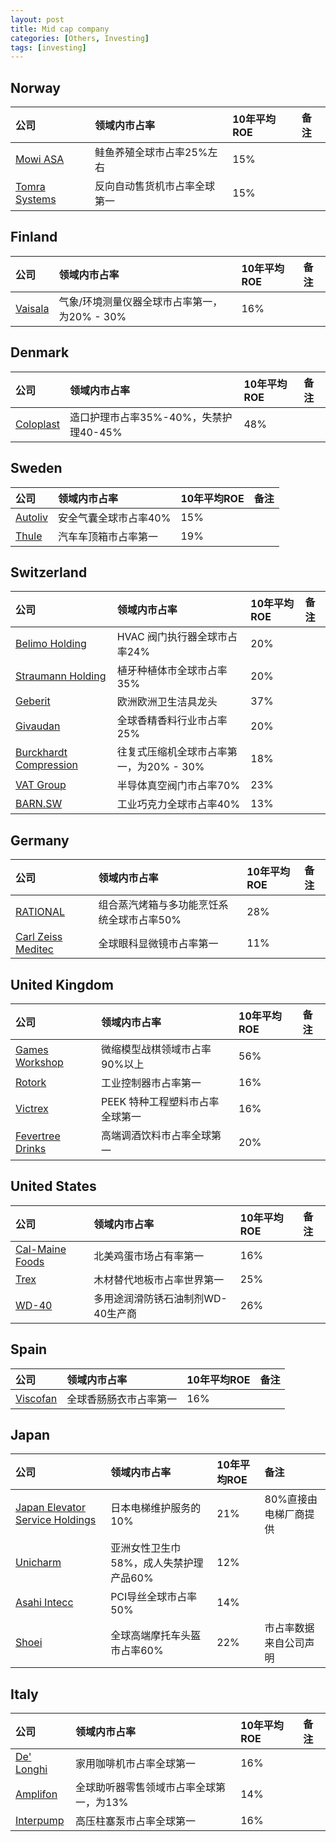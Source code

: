 ```yaml
---
layout: post
title: Mid cap company
categories: [Others, Investing]
tags: [investing]
---
```


## Norway

| 公司                                                      | 领域内市占率                 | 10年平均ROE | 备注 |
| :-------------------------------------------------------- | :--------------------------- | :---------- | :--- |
| [Mowi ASA](https://www.wisesheets.io/pe-ratio/MOWI.OL)    | 鲑鱼养殖全球市占率25%左右    | 15%         |      |
| [Tomra Systems](https://www.wisesheets.io/pe-ratio/TMRAY) | 反向自动售货机市占率全球第一 | 15%         |      |



## Finland

| 公司                                                        | 领域内市占率                                 | 10年平均ROE | 备注 |
| :---------------------------------------------------------- | :------------------------------------------- | :---------- | :--- |
| [Vaisala](https://companiesmarketcap.com/vaisala/pe-ratio/) | 气象/环境测量仪器全球市占率第一，为20% - 30% | 16%         |      |



## Denmark

| 公司                                                         | 领域内市占率                          | 10年平均ROE | 备注 |
| :----------------------------------------------------------- | :------------------------------------ | :---------- | :--- |
| [Coloplast](https://companiesmarketcap.com/coloplast/pe-ratio/) | 造口护理市占率35%-40%，失禁护理40-45% | 48%         |      |

## Sweden

| 公司                                                         | 领域内市占率          | 10年平均ROE | 备注 |
| :----------------------------------------------------------- | :-------------------- | :---------- | :--- |
| [Autoliv](https://www.macrotrends.net/stocks/charts/ALV/autoliv/price-book) | 安全气囊全球市占率40% | 15%         |      |
| [Thule](https://www.wisesheets.io/roe/THULE.ST)              | 汽车车顶箱市占率第一  | 19%         |      |



## Switzerland

| 公司                                                         | 领域内市占率                            | 10年平均ROE | 备注 |
| :----------------------------------------------------------- | :-------------------------------------- | :---------- | :--- |
| [Belimo Holding](https://companiesmarketcap.com/belimo-holding/pe-ratio/) | HVAC 阀门执行器全球市占率24%            | 20%         |      |
| [Straumann Holding](https://www.wisesheets.io/pe-ratio/STMN.SW) | 植牙种植体市全球市占率35%               | 20%         |      |
| [Geberit](https://www.financecharts.com/stocks/GBERF/value/pe-ratio) | 欧洲欧洲卫生洁具龙头                    | 37%         |      |
| [Givaudan](https://companiesmarketcap.com/eur/givaudan/pe-ratio/) | 全球香精香料行业市占率25%               | 20%         |      |
| [Burckhardt Compression](https://companiesmarketcap.com/burckhardt-compression/pe-ratio/) | 往复式压缩机全球市占率第一，为20% - 30% | 18%         |      |
| [VAT Group](https://www.wisesheets.io/pe-ratio/VACN.SW)      | 半导体真空阀门市占率70%                 | 23%         |      |
| [BARN.SW](https://companiesmarketcap.com/barry-callebaut/pe-ratio/) | 工业巧克力全球市占率40%                 | 13%         |      |



## Germany

| 公司                                                         | 领域内市占率                              | 10年平均ROE | 备注 |
| :----------------------------------------------------------- | :---------------------------------------- | :---------- | :--- |
| [RATIONAL](https://companiesmarketcap.com/rational-ag/pe-ratio/) | 组合蒸汽烤箱与多功能烹饪系统全球市占率50% | 28%         |      |
| [Carl Zeiss Meditec](https://companiesmarketcap.com/carl-zeiss-meditec/marketcap/) | 全球眼科显微镜市占率第一                  | 11%         |      |



## United Kingdom

| 公司                                                         | 领域内市占率                    | 10年平均ROE | 备注 |
| :----------------------------------------------------------- | :------------------------------ | :---------- | :--- |
| [Games Workshop](https://www.wisesheets.io/pe-ratio/GAW.L)   | 微缩模型战棋领域市占率90%以上   | 56%         |      |
| [Rotork](https://www.wisesheets.io/pe-ratio/RTOXF)           | 工业控制器市占率第一            | 16%         |      |
| [Victrex](https://companiesmarketcap.com/victrex/pe-ratio/)  | PEEK 特种工程塑料市占率全球第一 | 16%         |      |
| [Fevertree Drinks](https://www.wisesheets.io/pe-ratio/FEVR.L) | 高端调酒饮料市占率全球第一      | 20%         |      |



## United States

| 公司                                                         | 领域内市占率                      | 10年平均ROE | 备注 |
| :----------------------------------------------------------- | :-------------------------------- | :---------- | :--- |
| [Cal-Maine Foods](https://www.macrotrends.net/stocks/charts/CALM/cal-maine-foods/price-book) | 北美鸡蛋市场占有率第一            | 16%         |      |
| [Trex](https://www.macrotrends.net/stocks/charts/TREX/trex/pe-ratio) | 木材替代地板市占率世界第一        | 25%         |      |
| [WD-40](https://www.macrotrends.net/stocks/charts/WDFC/wd-40/pe-ratio) | 多用途润滑防锈石油制剂WD-40生产商 | 26%         |      |



## Spain

| 公司                                                         | 领域内市占率           | 10年平均ROE | 备注 |
| :----------------------------------------------------------- | :--------------------- | :---------- | :--- |
| [Viscofan](https://companiesmarketcap.com/viscofan/pe-ratio/) | 全球香肠肠衣市占率第一 | 16%         |      |



## Japan

| 公司                                                         | 领域内市占率                           | 10年平均ROE | 备注                   |
| :----------------------------------------------------------- | :------------------------------------- | :---------- | :--------------------- |
| [Japan Elevator Service Holdings](https://www.wisesheets.io/pe-ratio/6544.T) | 日本电梯维护服务的10%                  | 21%         | 80%直接由电梯厂商提供  |
| [Unicharm](https://companiesmarketcap.com/unicharm/pe-ratio/) | 亚洲女性卫生巾58%，成人失禁护理产品60% | 12%         |                        |
| [Asahi Intecc](https://companiesmarketcap.com/asahi-intecc/pe-ratio/) | PCI导丝全球市占率50%                   | 14%         |                        |
| [Shoei](https://companiesmarketcap.com/cad/shoei-co-ltd/pb-ratio/) | 全球高端摩托车头盔市占率60%            | 22%         | 市占率数据来自公司声明 |



## Italy

| 公司                                                         | 领域内市占率                            | 10年平均ROE | 备注 |
| :----------------------------------------------------------- | :-------------------------------------- | :---------- | :--- |
| [De' Longhi](https://www.wisesheets.io/pe-ratio/DLG.MI)      | 家用咖啡机市占率全球第一                | 16%         |      |
| [Amplifon](https://companiesmarketcap.com/eur/amplifon/revenue/) | 全球助听器零售领域市占率全球第一，为13% | 14%         |      |
| [Interpump](https://companiesmarketcap.com/interpump-group/pe-ratio/) | 高压柱塞泵市占率全球第一                | 16%         |      |
